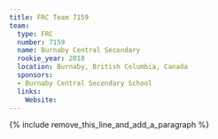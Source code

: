 ```yaml
---
title: FRC Team 7159
team:
  type: FRC
  number: 7159
  name: Burnaby Central Secondary
  rookie_year: 2018
  location: Burnaby, British Columbia, Canada
  sponsors:
  - Burnaby Central Secondary School
  links:
    Website:
---
```


{% include remove_this_line_and_add_a_paragraph %}